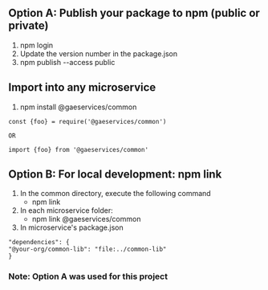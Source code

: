 ## Option A: Publish your package to npm (public or private)

1. npm login
2. Update the version number in the package.json
3. npm publish --access public

## Import into any microservice

1. npm install @gaeservices/common

```
const {foo} = require('@gaeservices/common')

OR

import {foo} from '@gaeservices/common'
```

## Option B: For local development: npm link

1. In the common directory, execute the following command
   - npm link
2. In each microservice folder:
   - npm link @gaeservices/common
3. In microservice's package.json

```
"dependencies": {
"@your-org/common-lib": "file:../common-lib"
}
```

### Note: Option A was used for this project
